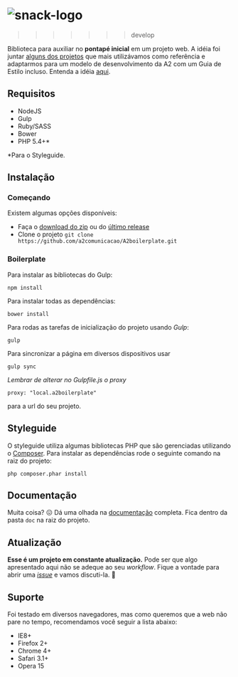 # ![snack-logo](https://cloud.githubusercontent.com/assets/13695346/9314113/43eed556-44fd-11e5-844a-34f8e13b2863.png)
>>>>>>> develop

Biblioteca para auxiliar no **pontapé inicial** em um projeto web. A idéia foi juntar [alguns dos projetos](https://github.com/a2comunicacao/Grid-A2/wiki/Refer%C3%AAncias) que mais utilizávamos como referência e adaptarmos para um modelo de desenvolvimento da A2 com um Guia de Estilo incluso. Entenda a idéia [aqui](https://github.com/a2comunicacao/Grid-A2/wiki).

## Requisitos

* NodeJS
* Gulp
* Ruby/SASS
* Bower
* PHP 5.4+*

*Para o Styleguide.

## Instalação

### Começando

Existem algumas opções disponíveis:

* Faça o [download do zip](https://github.com/a2comunicacao/A2boilerplate/archive/master.zip) ou do [último release](https://github.com/a2comunicacao/A2boilerplate/releases)
* Clone o projeto `git clone https://github.com/a2comunicacao/A2boilerplate.git`

### Boilerplate

Para instalar as bibliotecas do Gulp:

`npm install`

Para instalar todas as dependências: 

`bower install`

Para rodas as tarefas de inicialização do projeto usando _Gulp_:

`gulp`

Para sincronizar a página em diversos dispositivos usar

`gulp sync`

*Lembrar de alterar no Gulpfile.js o proxy*

`proxy: "local.a2boilerplate"`

para a url do seu projeto.

## Styleguide

O styleguide utiliza algumas bibliotecas PHP que são gerenciadas utilizando o [Composer](https://getcomposer.org/). Para instalar as dependências rode o seguinte comando na raiz do projeto:

`php composer.phar install`

## Documentação

Muita coisa? :confounded: Dá uma olhada na [documentação](doc/index.md) completa. Fica dentro da pasta `doc` na raiz do projeto.

## Atualização

**Esse é um projeto em constante atualização.** Pode ser que algo apresentado aqui não se adeque ao seu _workflow_. Fique a vontade para abrir uma [_issue_](https://github.com/a2comunicacao/A2boilerplate/issues) e vamos discuti-la. :metal:

## Suporte

Foi testado em diversos navegadores, mas como queremos que a web não pare no tempo, recomendamos você seguir a lista abaixo:

- IE8+
- Firefox 2+
- Chrome 4+
- Safari 3.1+
- Opera 15

